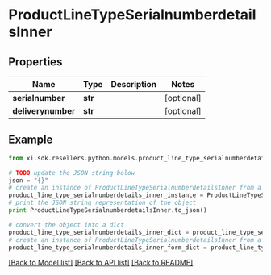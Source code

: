 # ProductLineTypeSerialnumberdetailsInner


## Properties

Name | Type | Description | Notes
------------ | ------------- | ------------- | -------------
**serialnumber** | **str** |  | [optional] 
**deliverynumber** | **str** |  | [optional] 

## Example

```python
from xi.sdk.resellers.python.models.product_line_type_serialnumberdetails_inner import ProductLineTypeSerialnumberdetailsInner

# TODO update the JSON string below
json = "{}"
# create an instance of ProductLineTypeSerialnumberdetailsInner from a JSON string
product_line_type_serialnumberdetails_inner_instance = ProductLineTypeSerialnumberdetailsInner.from_json(json)
# print the JSON string representation of the object
print ProductLineTypeSerialnumberdetailsInner.to_json()

# convert the object into a dict
product_line_type_serialnumberdetails_inner_dict = product_line_type_serialnumberdetails_inner_instance.to_dict()
# create an instance of ProductLineTypeSerialnumberdetailsInner from a dict
product_line_type_serialnumberdetails_inner_form_dict = product_line_type_serialnumberdetails_inner.from_dict(product_line_type_serialnumberdetails_inner_dict)
```
[[Back to Model list]](../README.md#documentation-for-models) [[Back to API list]](../README.md#documentation-for-api-endpoints) [[Back to README]](../README.md)



